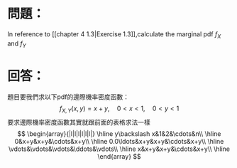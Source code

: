 # 問題：
In reference to [[chapter 4 1.3|Exercise 1.3]],calculate the marginal pdf $f_X$ and $f_Y$
# 回答：
題目要我們求以下pdf的邊際機率密度函數：
$$f_{X,Y}(x,y)=x+y,\quad 0<x< 1,\quad 0<y< 1$$
要求邊際機率密度函數其實就跟前面的表格求法一樣
$$
\begin{array}{|l|l|l|l|l|l|}
\hline
y\backslash x&1&2&\cdots&n\\
\hline
0&x+y&x+y&\cdots&x+y\\
\hline
0.0\ldots&x+y&x+y&\cdots&x+y\\
\hline
\vdots&\vdots&\vdots&\ddots&\vdots\\
\hline
x&x+y&x+y&\cdots&x+y\\
\hline
\end{array}
$$
